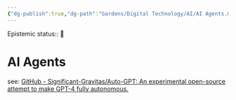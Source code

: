 ```yaml
---
{"dg-publish":true,"dg-path":"Gardens/Digital Technology/AI/AI Agents.md","permalink":"/gardens/digital-technology/ai/ai-agents/","noteIcon":"","created":"","updated":""}
---
```


Epistemic status:: 🌱
# AI Agents

see: [GitHub - Significant-Gravitas/Auto-GPT: An experimental open-source attempt to make GPT-4 fully autonomous.](https://github.com/Significant-Gravitas/Auto-GPT)